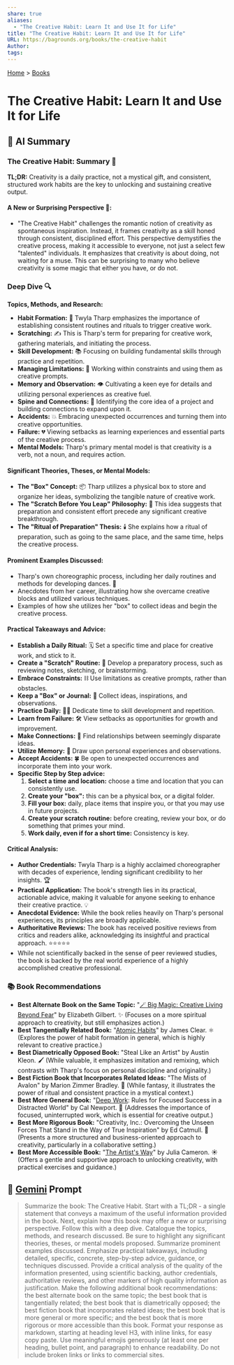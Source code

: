 ```yaml
---
share: true
aliases:
  - "The Creative Habit: Learn It and Use It for Life"
title: "The Creative Habit: Learn It and Use It for Life"
URL: https://bagrounds.org/books/the-creative-habit
Author: 
tags: 
---
```

[Home](../index.md) > [Books](./index.md)  
# The Creative Habit: Learn It and Use It for Life  
## 🤖 AI Summary  
### The Creative Habit: Summary 🎨  
**TL;DR:** Creativity is a daily practice, not a mystical gift, and consistent, structured work habits are the key to unlocking and sustaining creative output.  
  
#### **A New or Surprising Perspective 🤯:**  
* "The Creative Habit" challenges the romantic notion of creativity as spontaneous inspiration. Instead, it frames creativity as a skill honed through consistent, disciplined effort. This perspective demystifies the creative process, making it accessible to everyone, not just a select few "talented" individuals. It emphasizes that creativity is about doing, not waiting for a muse. This can be surprising to many who believe creativity is some magic that either you have, or do not.  
  
### Deep Dive 🔍  
**Topics, Methods, and Research:**  
* **Habit Formation:** 🔄 Twyla Tharp emphasizes the importance of establishing consistent routines and rituals to trigger creative work.  
* **Scratching:** ✍️ This is Tharp's term for preparing for creative work, gathering materials, and initiating the process.  
* **Skill Development:** 📚 Focusing on building fundamental skills through practice and repetition.  
* **Managing Limitations:** 🚧 Working within constraints and using them as creative prompts.  
* **Memory and Observation:** 👁️ Cultivating a keen eye for details and utilizing personal experiences as creative fuel.  
* **Spine and Connections:** 🔗 Identifying the core idea of a project and building connections to expand upon it.  
* **Accidents:** 💥 Embracing unexpected occurrences and turning them into creative opportunities.  
* **Failure:** 💔 Viewing setbacks as learning experiences and essential parts of the creative process.  
* **Mental Models:** Tharp's primary mental model is that creativity is a verb, not a noun, and requires action.  
  
#### **Significant Theories, Theses, or Mental Models:**  
* **The "Box" Concept:** 📦 Tharp utilizes a physical box to store and organize her ideas, symbolizing the tangible nature of creative work.  
* **The "Scratch Before You Leap" Philosophy:** 🐾 This idea suggests that preparation and consistent effort precede any significant creative breakthrough.  
* **The "Ritual of Preparation" Thesis:** 🕯️ She explains how a ritual of preparation, such as going to the same place, and the same time, helps the creative process.  
  
#### **Prominent Examples Discussed:**  
* Tharp's own choreographic process, including her daily routines and methods for developing dances. 💃  
* Anecdotes from her career, illustrating how she overcame creative blocks and utilized various techniques.  
* Examples of how she utilizes her "box" to collect ideas and begin the creative process.  
  
#### **Practical Takeaways and Advice:**  
* **Establish a Daily Ritual:** 🗓️ Set a specific time and place for creative work, and stick to it.  
* **Create a "Scratch" Routine:** 📝 Develop a preparatory process, such as reviewing notes, sketching, or brainstorming.  
* **Embrace Constraints:** ⛓️ Use limitations as creative prompts, rather than obstacles.  
* **Keep a "Box" or Journal:** 📒 Collect ideas, inspirations, and observations.  
* **Practice Daily:** 🏋️‍♀️ Dedicate time to skill development and repetition.  
* **Learn from Failure:** 🛠️ View setbacks as opportunities for growth and improvement.  
* **Make Connections:** 🤝 Find relationships between seemingly disparate ideas.  
* **Utilize Memory:** 🧠 Draw upon personal experiences and observations.  
* **Accept Accidents:** 🍀 Be open to unexpected occurrences and incorporate them into your work.  
* **Specific Step by Step advice:**  
    1.  **Select a time and location:** choose a time and location that you can consistently use.  
    2.  **Create your "box":** this can be a physical box, or a digital folder.  
    3.  **Fill your box:** daily, place items that inspire you, or that you may use in future projects.  
    4.  **Create your scratch routine:** before creating, review your box, or do something that primes your mind.  
    5.  **Work daily, even if for a short time:** Consistency is key.  
  
#### **Critical Analysis:**  
* **Author Credentials:** Twyla Tharp is a highly acclaimed choreographer with decades of experience, lending significant credibility to her insights. 🏆  
* **Practical Application:** The book's strength lies in its practical, actionable advice, making it valuable for anyone seeking to enhance their creative practice. 💡  
* **Anecdotal Evidence:** While the book relies heavily on Tharp's personal experiences, its principles are broadly applicable.  
* **Authoritative Reviews:** The book has received positive reviews from critics and readers alike, acknowledging its insightful and practical approach. ⭐⭐⭐⭐⭐  
* While not scientifically backed in the sense of peer reviewed studies, the book is backed by the real world experience of a highly accomplished creative professional.  
  
### 📚 Book Recommendations  
* **Best Alternate Book on the Same Topic:** "[🪄 Big Magic: Creative Living Beyond Fear](./big-magic.md)" by Elizabeth Gilbert. ✨ (Focuses on a more spiritual approach to creativity, but still emphasizes action.)  
* **Best Tangentially Related Book:** "[Atomic Habits](./atomic-habits.md)" by James Clear. ⚛️ (Explores the power of habit formation in general, which is highly relevant to creative practice.)  
* **Best Diametrically Opposed Book:** "Steal Like an Artist" by Austin Kleon. 🖌️ (While valuable, it emphasizes imitation and remixing, which contrasts with Tharp's focus on personal discipline and originality.)  
* **Best Fiction Book that Incorporates Related Ideas:** "The Mists of Avalon" by Marion Zimmer Bradley. 🔮 (While fantasy, it illustrates the power of ritual and consistent practice in a mystical context.)  
* **Best More General Book:** "[Deep Work](./deep-work.md): Rules for Focused Success in a Distracted World" by Cal Newport. 🧠 (Addresses the importance of focused, uninterrupted work, which is essential for creative output.)  
* **Best More Rigorous Book:** "Creativity, Inc.: Overcoming the Unseen Forces That Stand in the Way of True Inspiration" by Ed Catmull. 🏢 (Presents a more structured and business-oriented approach to creativity, particularly in a collaborative setting.)  
* **Best More Accessible Book:** "[The Artist's Way](./the-artists-way.md)" by Julia Cameron. ☀️ (Offers a gentle and supportive approach to unlocking creativity, with practical exercises and guidance.)  
  
## 💬 [Gemini](https://gemini.google.com) Prompt  
> Summarize the book: The Creative Habit. Start with a TL;DR - a single statement that conveys a maximum of the useful information provided in the book. Next, explain how this book may offer a new or surprising perspective. Follow this with a deep dive. Catalogue the topics, methods, and research discussed. Be sure to highlight any significant theories, theses, or mental models proposed. Summarize prominent examples discussed. Emphasize practical takeaways, including detailed, specific, concrete, step-by-step advice, guidance, or techniques discussed. Provide a critical analysis of the quality of the information presented, using scientific backing, author credentials, authoritative reviews, and other markers of high quality information as justification. Make the following additional book recommendations: the best alternate book on the same topic; the best book that is tangentially related; the best book that is diametrically opposed; the best fiction book that incorporates related ideas; the best book that is more general or more specific; and the best book that is more rigorous or more accessible than this book. Format your response as markdown, starting at heading level H3, with inline links, for easy copy paste. Use meaningful emojis generously (at least one per heading, bullet point, and paragraph) to enhance readability. Do not include broken links or links to commercial sites.